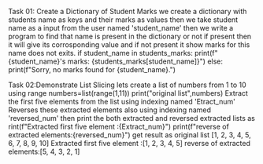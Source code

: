 Task 01: Create a Dictionary of Student Marks
we create a dictionary with students name as keys and their marks as values
then we take student name as a input from the user named 'student_name'
then we write a program to find that name is present in the dictionary or not 
if present then it will give its corrosponding value and if not present it show marks for this name does not exits.
if student_name in students_marks:
    print(f"{student_name}'s marks: {students_marks[student_name]}")
else:
    print(f"Sorry, no marks found for {student_name}.")


Task 02:Demonstrate List Slicing
lets create a list of numbers from 1 to 10 using range 
numbers=list(range(1,11))
print("original list",numbers)
Extract the first five elements from the list using indexing named 'Etract_num'
Reverses these extracted elements also using indexing named 'reversed_num'
then print the both extracted and reversed extracted lists as
rint(f"Extracted first five element :{Extract_num}")
print(f"reverse of extracted elements:{reversed_num}")
get result as
original list [1, 2, 3, 4, 5, 6, 7, 8, 9, 10]
Extracted first five element :[1, 2, 3, 4, 5]
reverse of extracted elements:[5, 4, 3, 2, 1]
